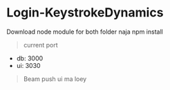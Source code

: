 # Login-KeystrokeDynamics

Download node module for both folder naja
npm install
> current port
- db: 3000
- ui: 3030
> Beam push ui ma loey